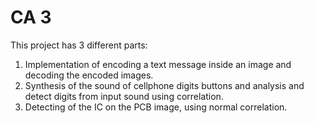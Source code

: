 # CA 3
This project has 3 different parts:

1. Implementation of encoding a text message inside an image and decoding the encoded images.
2. Synthesis of the sound of cellphone digits buttons and analysis and detect digits from input sound using correlation.
3. Detecting of the IC on the PCB image, using normal correlation.